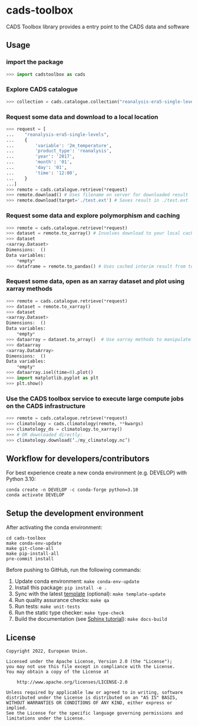 # cads-toolbox

CADS Toolbox library provides a entry point to the CADS data and software

## Usage

### import the package

```python
>>> import cadstoolbox as cads
```

### Explore CADS catalogue

```python
>>> collection = cads.catalogue.collection("reanalysis-era5-single-levels")  # see cads_api_client API demo
```

### Request some data and download to a local location

```python
>>> request = [
...    "reanalysis-era5-single-levels",
...    {
...        'variable': '2m_temperature',
...        'product_type': 'reanalysis',
...        'year': '2017',
...        'month': '01',
...        'day': '01',
...        'time': '12:00',
...    }
...]
>>> remote = cads.catalogue.retrieve(*request)
>>> remote.download() # Uses filename on server for downloaded result
>>> remote.download(target='./test.ext') # Saves result in ./test.ext
```

### Request some data and explore polymorphism and caching

```python
>>> remote = cads.catalogue.retrieve(*request)
>>> dataset = remote.to_xarray() # Involves download to your local cache disk (cacholote) and harmonisation of data coordinates and unit names (cgul)
>>> dataset
<xarray.Dataset>
Dimensions:  ()
Data variables:
    *empty*
>>> dataframe = remote.to_pandas() # Uses cached interim result from to_xarray so re-download is not required.
```

### Request some data, open as an xarray dataset and plot using xarray methods

```python
>>> remote = cads.catalogue.retrieve(*request)
>>> dataset = remote.to_xarray()
>>> dataset
<xarray.Dataset>
Dimensions:  ()
Data variables:
    *empty*
>>> dataarray = dataset.to_array()  # Use xarray methods to manipulate the object
>>> dataarray
<xarray.DataArray>
Dimensions:  ()
Data variables:
    *empty*
>>> dataarray.isel(time=0).plot()
>>> import matplotlib.pyplot as plt
>>> plt.show()
```

### Use the CADS toolbox service to execute large compute jobs on the CADS infrastructure

```python
>>> remote = cads.catalogue.retrieve(*request)
>>> climatology = cads.climatology(remote, **kwargs)
>>> climatology_ds = climatology.to_xarray()
>>> # OR downloaded directly:
>>> climatology.download(‘./my_climatology.nc’)
```

## Workflow for developers/contributors

For best experience create a new conda environment (e.g. DEVELOP) with Python 3.10:

```
conda create -n DEVELOP -c conda-forge python=3.10
conda activate DEVELOP
```

## Setup the development environment

After activating the conda environment:

```
cd cads-toolbox
make conda-env-update
make git-clone-all
make pip-install-all
pre-commit install
```

Before pushing to GitHub, run the following commands:

1. Update conda environment: `make conda-env-update`
1. Install this package: `pip install -e .`
1. Sync with the latest [template](https://github.com/ecmwf-projects/cookiecutter-conda-package) (optional): `make template-update`
1. Run quality assurance checks: `make qa`
1. Run tests: `make unit-tests`
1. Run the static type checker: `make type-check`
1. Build the documentation (see [Sphinx tutorial](https://www.sphinx-doc.org/en/master/tutorial/)): `make docs-build`

## License

```
Copyright 2022, European Union.

Licensed under the Apache License, Version 2.0 (the "License");
you may not use this file except in compliance with the License.
You may obtain a copy of the License at

    http://www.apache.org/licenses/LICENSE-2.0

Unless required by applicable law or agreed to in writing, software
distributed under the License is distributed on an "AS IS" BASIS,
WITHOUT WARRANTIES OR CONDITIONS OF ANY KIND, either express or implied.
See the License for the specific language governing permissions and
limitations under the License.
```
